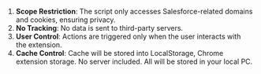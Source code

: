1. **Scope Restriction**: The script only accesses Salesforce-related domains and cookies, ensuring privacy.  
2. **No Tracking**: No data is sent to third-party servers.  
3. **User Control**: Actions are triggered only when the user interacts with the extension.
4. **Cache Control**: Cache will be stored into LocalStorage, Chrome extension storage. No server included. All will be stored in your local PC.
